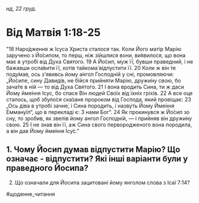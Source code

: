 
_нд, 22 груд._

# Від Матвія 1:18-25
"18 Наро́дження ж Ісуса Христа сталося так. Коли Його матір Марію заручено з Йо́сипом, то перш, ніж зійшлися вони, ви́явилося, що вона має в утро́бі від Духа Святого.
19 А Йо́сип, муж її, бувши праведний, і не бажавши осла́вити її, хотів тайкома́ відпустити її.
20 Коли ж він те поду́мав, ось з'явивсь йому а́нгол Господній у сні, промовляючи: „Йо́сипе, сину Давидів, не бійся прийняти Марію, дружи́ну свою, бо зача́те в ній — то від Духа Святого.
21 І вона вродить Сина, ти ж даси Йому йме́ння Ісус, бо спасе Він людей Своїх від їхніх гріхів.
22 А все оце сталось, щоб збуло́ся ска́зане пророком від Господа, який провіщає:
23 „Ось діва в утробі зачне́, і Сина породить, і назвуть Йому Йме́ння Еммануїл“, що в перекладі є: З нами Бог“.
24 Як прокинувся ж Йо́сип зо сну, то зробив, як звелів йому ангол Господній, — і прийняв він дружи́ну свою.
25 І не знав він її, аж Сина свого первородженого вона породила, а він дав Йому йме́ння Ісу́с."

## 1. Чому Йосип думав відпустити Марію? Що означає - відпустити? Які інші варіанти були у праведного Йосипа?
2. Що означали для Йосипа зацитовані йому янголом слова з Ісаї 7:14?

#щоденне_читання
